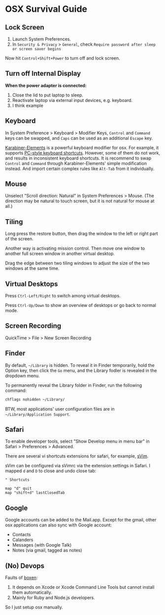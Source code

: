 # OSX Survival Guide

## Lock Screen

1. Launch System Preferences.
2. In `Security & Privacy` > `General`, check `Require password after sleep or screen saver begins`

Now hit `Control+Shift+Power` to turn off and lock screen.

## Turn off Internal Display

**When the power adapter is connected:**

1. Close the lid to put laptop to sleep.
2. Reactivate laptop via external input devices, e.g. keyboard.
3. I think example

## Keyboard

In System Preference > Keyboard > Modifier Keys,
`Control` and `Command` keys can be swapped,
and `Caps` can be used as an additional `Escape` key.

[Karabiner-Elements][karabiner] is a powerful keyboard modifier for osx.
For example, it supports [PC-style keyboard shortcuts][pc-style].
However, some of them do not work, and results in inconsistent keyboard shortcuts.
It is recommend to swap `Control` and `Command` through Karabiner-Elements' simple modification instead.
And import certain complex rules like `Alt-Tab` from it individually.

[karabiner]: https://pqrs.org/osx/karabiner/document.html#configuration-simple-modifications

[pc-style]: https://pqrs.org/osx/karabiner/complex_modifications/#pc_shortcut

## Mouse

Unselect "Scroll direction: Natural" in System Preferences > Mouse.
(The direction may be natural to touch screen, but it is not natural for mouse at all.)

## Tiling

Long press the restore button, then drag the window to the left or right part of the screen.

Another way is activating mission control.
Then move one window to another full screen window in another virtual desktop.

Drag the edge between two tiling windows to adjust the size of the two windows at the same time.

## Virtual Desktops

Press `Ctrl-Left/Right` to switch among virtual desktops.

Press `Ctrl-Up/Down` to show an overview of desktops or go back to normal mode.

## Screen Recording

QuickTime > File > New Screen Recording

## Finder

By default, `~/Library` is hidden.
To reveal it in Finder temporarily,
hold the Option key, then click the `Go` menu,
and the Library fodler is revealed in the dropdown menu.

To permanently reveal the Library folder in Finder, run the following command:

```sh
chflags nohidden ~/Library/
```

BTW, most applications' user configuration files are in `~/Library/Application Support`.

## Safari

To enable developer tools, select "Show Develop menu in menu bar" in Safari > Preferences > Advanced.

There are several vi shortcuts extensions for safari, for example, [sVim].

[sVim]: https://github.com/flipxfx/sVim

sVim can be configured via sVimrc via the extension settings in Safari.
I mapped `d` and `D` to close and undo close tab:

```
" Shortcuts

map "d" quit
map "shift+d" lastClosedTab
```

## Google

Google accounts can be added to the Mail.app.
Except for the gmail, other osx applications can also sync with Google account:

- Contacts
- Calanders
- Messages (with Google Talk)
- Notes (via gmail, tagged as notes)

## (No) Devops

Faults of [boxen]:

1. It depends on Xcode or Xcode Command Line Tools but cannot install them automatically.
2. Mainly for Ruby and Node.js developers.

[boxen]: https://github.com/boxen/our-boxen/

So I just setup osx manually.
